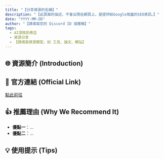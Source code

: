 ```yaml
---
title: "【分享資源的名稱】"
description: "【此頁面的描述，不會出現在網頁上，是提供給Google爬蟲的SEO資訊。】"
date: "YYYY-MM-DD"
author: "【請填寫您的 Discord ID 或暱稱】"
tags:
  - AI深夜奶茶店
  - 資源分享
  - 【請填寫資源類型，如 工具、論文、網站】
---
```


## 🌐 資源簡介 (Introduction)
## 🔗 官方連結 (Official Link)

[點此前往](https://...)

## 👍 推薦理由 (Why We Recommend It)
* **優點一**：...
* **優點二**：...

## 💡 使用提示 (Tips)
